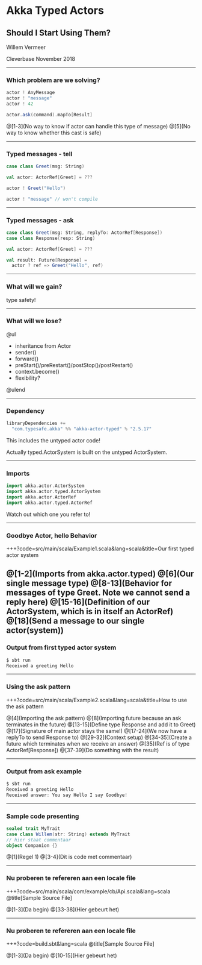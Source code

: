 # Akka Typed Actors

## Should I Start Using Them? 

Willem Vermeer

Cleverbase November 2018

---

### Which problem are we solving?

```scala
actor ! AnyMessage
actor ! "message"
actor ! 42

actor.ask(command).mapTo[Result]
```
@[1-3](No way to know if actor can handle this type of message)
@[5](No way to know whether this cast is safe)

---

### Typed messages - tell

```scala
case class Greet(msg: String)

val actor: ActorRef[Greet] = ???

actor ! Greet("Hello")

actor ! "message" // won't compile
```
---

### Typed messages - ask

```scala
case class Greet(msg: String, replyTo: ActorRef[Response])
case class Response(resp: String)

val actor: ActorRef[Greet] = ???

val result: Future[Response] = 
  actor ? ref => Greet("Hello", ref)
```

---

### What will we gain?

type safety!

---
### What will we lose?

@ul

- inheritance from Actor
- sender()
- forward()
- preStart()/preRestart()/postStop()/postRestart()
- context.become()
- flexibility?

@ulend

---

### Dependency

```scala
libraryDependencies += 
  "com.typesafe.akka" %% "akka-actor-typed" % "2.5.17"
```

This includes the untyped actor code!

Actually typed.ActorSystem is built on the untyped ActorSystem.

---

### Imports

```scala
import akka.actor.ActorSystem
import akka.actor.typed.ActorSystem
import akka.actor.ActorRef
import akka.actor.typed.ActorRef

```

Watch out which one you refer to!

---

### Goodbye Actor, hello Behavior

+++?code=src/main/scala/Example1.scala&lang=scala&title=Our first typed actor system

@[1-2](Imports from akka.actor.typed)
@[6](Our single message type)
@[8-13](Behavior for messages of type Greet. Note we cannot send a reply here)
@[15-16](Definition of our ActorSystem, which is in itself an ActorRef)
@[18](Send a message to our single actor(system))
---
### Output from first typed actor system
```scala
$ sbt run
Received a greeting Hello
```
---

### Using the ask pattern
+++?code=src/main/scala/Example2.scala&lang=scala&title=How to use the ask pattern

@[4](Importing the ask pattern)
@[8](Importing future because an ask terminates in the future)
@[13-15](Define type Response and add it to Greet)
@[17](Signature of main actor stays the same!)
@[17-24](We now have a replyTo to send Response to)
@[29-32](Context setup)
@[34-35](Create a future which terminates when we receive an answer)
@[35](Ref is of type ActorRef[Response])
@[37-39](Do something with the result)

---
### Output from ask example
```scala
$ sbt run
Received a greeting Hello
Received answer: You say Hello I say Goodbye!
```
---
### Sample code presenting

```scala
sealed trait MyTrait
case class Willem(str: String) extends MyTrait
// hier staat commentaar
object Companion {}

```

@[1](Regel 1)
@[3-4](Dit is code met commentaar)


---
### Nu proberen te refereren aan een locale file

+++?code=src/main/scala/com/example/cb/Api.scala&lang=scala
@title[Sample Source File]

@[1-3](Da begin)
@[33-38](Hier gebeurt het)

---
### Nu proberen te refereren aan een locale file

+++?code=build.sbt&lang=scala
@title[Sample Source File]

@[1-3](Da begin)
@[10-15](Hier gebeurt het)
